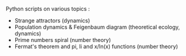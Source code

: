 Python scripts on various topics :
- Strange attractors (dynamics)
- Population dynamics & Feigenbaum diagram (theoretical ecology, dynamics)
- Prime numbers spiral (number theory)
- Fermat's theorem and pi, li and x/ln(x) functions (number theory)
